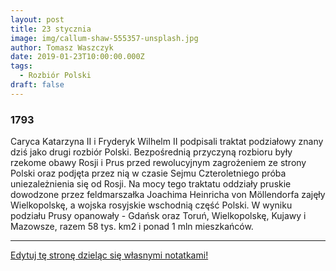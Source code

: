 ```yaml
---
layout: post
title: 23 stycznia
image: img/callum-shaw-555357-unsplash.jpg
author: Tomasz Waszczyk
date: 2019-01-23T10:00:00.000Z
tags:
  - Rozbiór Polski
draft: false
---
```


### 1793

Caryca Katarzyna II i Fryderyk Wilhelm II podpisali traktat podziałowy znany dziś jako drugi rozbiór Polski.
Bezpośrednią przyczyną rozbioru były rzekome obawy Rosji i Prus przed rewolucyjnym zagrożeniem ze strony Polski oraz podjęta przez nią w czasie Sejmu Czteroletniego próba uniezależnienia się od Rosji.
Na mocy tego traktatu oddziały pruskie dowodzone przez feldmarszałka Joachima Heinricha von Möllendorfa zajęły Wielkopolskę, a wojska rosyjskie wschodnią część Polski.
W wyniku podziału Prusy opanowały - Gdańsk oraz Toruń, Wielkopolskę, Kujawy
i Mazowsze, razem 58 tys. km2 i ponad 1 mln mieszkańców.

---

<a href="https://github.com/TomaszWaszczyk/historia.waszczyk.com/edit/master/src/content/january-23.md" target="_blank">Edytuj tę stronę dzieląc się własnymi notatkami!</a>

